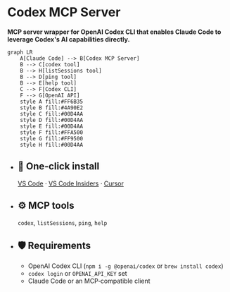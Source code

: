 # Codex MCP Server

**MCP server wrapper for OpenAI Codex CLI that enables Claude Code to leverage Codex's AI capabilities directly.**

```mermaid
graph LR
    A[Claude Code] --> B[Codex MCP Server]
    B --> C[codex tool]
    B --> H[listSessions tool]
    B --> D[ping tool]
    B --> E[help tool]
    C --> F[Codex CLI]
    F --> G[OpenAI API]
    style A fill:#FF6B35
    style B fill:#4A90E2
    style C fill:#00D4AA
    style D fill:#00D4AA
    style E fill:#00D4AA
    style F fill:#FFA500
    style G fill:#FF9500
    style H fill:#00D4AA
```

<div class="grid cards" markdown>

-   :rocket: **One‑click install**
    ---
    [VS Code](https://vscode.dev/redirect/mcp/install?name=codex-cli&config=%7B%22type%22%3A%22stdio%22%2C%22command%22%3A%22npx%22%2C%22args%22%3A%5B%22-y%22%2C%22%40comfucios%2Fcodex-mcp-server%22%5D%7D) ·
    [VS Code Insiders](https://insiders.vscode.dev/redirect/mcp/install?name=codex-cli&config=%7B%22type%22%3A%22stdio%22%2C%22command%22%3A%22npx%22%2C%22args%22%3A%5B%22-y%22%2C%22%40comfucios%2Fcodex-mcp-server%22%5D%7D) ·
    [Cursor](https://cursor.com/en/install-mcp?name=codex&config=eyJ0eXBlIjoic3RkaW8iLCJjb21tYW5kIjoibnB4IC15IEBjb21mdWNpb3MvY29kZXgtbWNwLXNlcnZlciIsImVudiI6e319)

-   :gear: **MCP tools**
    ---
    `codex`, `listSessions`, `ping`, `help`

-   :shield: **Requirements**
    ---
    - OpenAI Codex CLI (`npm i -g @openai/codex` or `brew install codex`)
    - `codex login` or `OPENAI_API_KEY` set
    - Claude Code or an MCP‑compatible client

</div>
